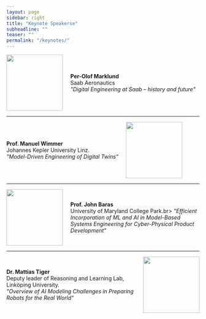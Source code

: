 ```yaml
---
layout: page
sidebar: right
title: "Keynote Speakerse"
subheadline: ""
teaser: ""
permalink: "/keynotes/"
---
```


<div style="display: flex; align-items: center; gap: 20px;">
    <img src="{{ site.urlimg }}/perolofmarklund.jpg" alt="" width="147" style="width: 147; height: auto;">
    <div style="max-width: 400px;">
        <p>      <b>Per-Olof Marklund</b><br>
    Saab Aeronautics<br>
    <i>"Digital Engineering at Saab – history and future"</i></p>
    </div>
</div>

___

<div style="display: flex; align-items: center; gap: 20px;">
    <div style="max-width: 400px;">
        <p><b>Prof. Manuel Wimmer</b><br>
    Johannes Kepler University Linz.<br>
    <i>"Model-Driven Engineering of Digital Twins"</i></p>
    </div>
	<img src="{{ site.urlimg }}/manuelwimmer.jpg" alt="" width="147" style="width: 147; height: auto;">
</div>

___

<div style="display: flex; align-items: center; gap: 20px;">
    <img src="{{ site.urlimg }}/johnbaras.jpg" alt="" width="147" style="width: 147; height: auto;">
    <div style="max-width: 400px;">
        <p>      <b>Prof. John Baras</b><br>
    University of Maryland College Park.br>
    <i>"Efficient Incorporation of ML and AI in Model-Based Systems Engineering for Cyber-Physical Product Development"</i></p>
    </div>
</div>

___

<div style="display: flex; align-items: center; gap: 20px;">
    <div style="max-width: 400px;">
        <p><b>Dr. Mattias Tiger</b><br>
    Deputy leader of Reasoning and Learning Lab, Linköping University.<br>
    <i>"Overview of AI Modeling Challenges in Preparing Robots for the Real World"</i></p>
    </div>
	<img src="{{ site.urlimg }}/mattiastiger.jpg" alt="" width="147" style="width: 147; height: auto;">
</div>